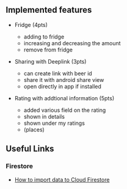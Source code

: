 ## Implemented features

* Fridge (4pts)

    - adding to fridge
    - increasing and decreasing the amount
    - remove from fridge


* Sharing with Deeplink (3pts)

    - can create link with beer id
    - share it with android share view
    - open directly in app if installed


* Rating with addtional information (5pts)

    - added various field on the rating
    - shown in details
    - shown under my ratings
    - (places)

## Useful Links

### Firestore

* [How to import data to Cloud Firestore](https://hackernoon.com/filling-cloud-firestore-with-data-3f67d26bd66e)